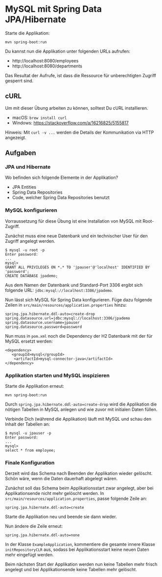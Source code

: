 # MySQL mit Spring Data JPA/Hibernate

Starte die Applikation:

    mvn spring-boot:run
    
Du kannst nun die Applikation unter folgenden URLs aufrufen: 
- http://localhost:8080/employees
- http://localhost:8080/departments

Das Resultat der Aufrufe, ist dass die Ressource für unberechtigten Zugriff gesperrt sind.

## cURL

Um mit dieser Übung arbeiten zu können, solltest Du cURL installieren. 

- macOS: `brew install curl`
- Windows: https://stackoverflow.com/a/16216825/5155817

Hinweis: Mit `curl -v ...` werden die Details der Kommunikation via HTTP angezeigt.

## Aufgaben

### JPA und Hibernate

Wo befinden sich folgende Elemente in der Applikation?

- JPA Entities
- Spring Data Repositories
- Code, welcher Spring Data Repositories benutzt

### MySQL konfigurieren

Vorraussetzung für diese Übung ist eine Installation von MySQL mit Root-Zugriff.

Zunächst muss eine neue Datenbank und ein technischer User für den Zugriff angelegt werden.

    $ mysql -u root -p
    Enter password: 
    ...
    mysql> 
    GRANT ALL PRIVILEGES ON *.* TO 'jpauser'@'localhost' IDENTIFIED BY 'password';
    CREATE DATABASE jpademo;

Aus dem Namen der Datenbank und Standard-Port 3306 ergibt sich folgende URL: `jdbc:mysql://localhost:3306/jpademo`.

Nun lässt sich MySQL für Spring Data konfigurieren. 
Füge dazu folgende Zeilen in `src/main/resources/application.properties` hinzu:

    spring.jpa.hibernate.ddl-auto=create-drop
    spring.datasource.url=jdbc:mysql://localhost:3306/jpademo
    spring.datasource.username=jpauser
    spring.datasource.password=password
    
Nun muss in `pom.xml` noch die Dependency der H2 Datenbank mit der für MySQL ersetzt werden: 

    <dependency>
       <groupId>mysql</groupId>
        <artifactId>mysql-connector-java</artifactId>
    </dependency>

### Applikation starten und MySQL inspizieren

Starte die Applikation erneut:

    mvn spring-boot:run
    
Durch `spring.jpa.hibernate.ddl-auto=create-drop` wird die Applikation die nötigen Tabellen in MySQL
anlegen und wie zuvor mit initialen Daten füllen.

Verbinde Dich (während die Applikation) läuft mit MySQL und schau den Inhalt der Tabellen an:

    $ mysql -u jpauser -p
    Enter password: 
    ...
    mysql> 
    select * from employee;
    
### Finale Konfiguration

Derzeit wird das Schema nach Beenden der Applikation wieder gelöscht. Schön wäre, wenn die Daten dauerhaft abgelegt wären.

Zunächst soll das Schema beim Applikationsstart zwar angelegt, aber bei Applikationsende nicht mehr gelöscht werden.
In `src/main/resources/application.properties`, passe folgende Zeile an:

    spring.jpa.hibernate.ddl-auto=create
    
Starte die Applikation neu und beende sie dann wieder. 

Nun ändere die Zeile erneut:

    spring.jpa.hibernate.ddl-auto=none
    
In der Klasse `ExampleApplication`, kommentiere die gesamte innere Klasse `initRepositoryCLR` aus, sodass
bei Applikationsstart keine neuen Daten mehr eingefügt werden.

Beim nächsten Start der Applikation werden nun keine Tabellen mehr frisch angelegt und bei Applikationsende
keine Tabellen mehr gelöscht.
